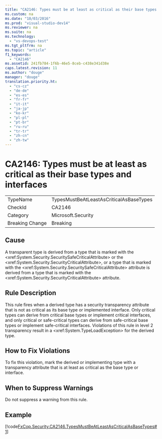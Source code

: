 ```yaml
---
title: "CA2146: Types must be at least as critical as their base types and interfaces"
ms.custom: na
ms.date: "10/03/2016"
ms.prod: "visual-studio-dev14"
ms.reviewer: na
ms.suite: na
ms.technology: 
  - "vs-devops-test"
ms.tgt_pltfrm: na
ms.topic: "article"
f1_keywords: 
  - "CA2146"
ms.assetid: 241fb784-1f6b-46e5-8ceb-c438e341d38e
caps.latest.revision: 11
ms.author: "douge"
manager: "douge"
translation.priority.ht: 
  - "cs-cz"
  - "de-de"
  - "es-es"
  - "fr-fr"
  - "it-it"
  - "ja-jp"
  - "ko-kr"
  - "pl-pl"
  - "pt-br"
  - "ru-ru"
  - "tr-tr"
  - "zh-cn"
  - "zh-tw"
---
```

# CA2146: Types must be at least as critical as their base types and interfaces
|||  
|-|-|  
|TypeName|TypesMustBeAtLeastAsCriticalAsBaseTypes|  
|CheckId|CA2146|  
|Category|Microsoft.Security|  
|Breaking Change|Breaking|  
  
## Cause  
 A transparent type is derived from a type that is marked with the \<xref:System.Security.SecuritySafeCriticalAttribute> or the \<xref:System.Security.SecurityCriticalAttribute>, or a type that is marked with the \<xref:System.Security.SecuritySafeCriticalAttribute> attribute is derived from a type that is marked with the \<xref:System.Security.SecurityCriticalAttribute> attribute.  
  
## Rule Description  
 This rule fires when a derived type has a security transparency attribute that is not as critical as its base type or implemented interface. Only critical types can derive from critical base types or implement critical interfaces, and only critical or safe-critical types can derive from safe-critical base types or implement safe-critical interfaces. Violations of this rule in level 2 transparency result in a \<xref:System.TypeLoadException> for the derived type.  
  
## How to Fix Violations  
 To fix this violation, mark the derived or implementing type with a transparency attribute that is at least as critical as the base type or interface.  
  
## When to Suppress Warnings  
 Do not suppress a warning from this rule.  
  
## Example  
 [!code[FxCop.Security.CA2146.TypesMustBeAtLeastAsCriticalAsBaseTypes#1](../VS_IDE/codesnippet/CSharp/ca2146--types-must-be-at-least-as-critical-as-their-base-types-and-interfaces_1.cs)]